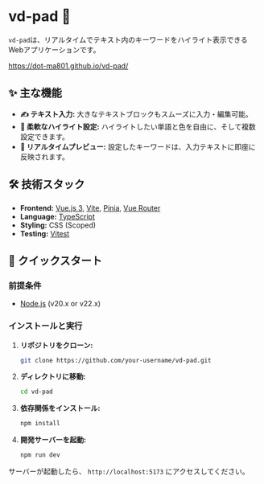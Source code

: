 # vd-pad 📝

`vd-pad`は、リアルタイムでテキスト内のキーワードをハイライト表示できるWebアプリケーションです。

https://dot-ma801.github.io/vd-pad/

## ✨ 主な機能

- **✍️ テキスト入力:** 大きなテキストブロックもスムーズに入力・編集可能。
- **🎨 柔軟なハイライト設定:** ハイライトしたい単語と色を自由に、そして複数設定できます。
- **🚀 リアルタイムプレビュー:** 設定したキーワードは、入力テキストに即座に反映されます。

## 🛠️ 技術スタック

- **Frontend:** [Vue.js 3](https://vuejs.org/), [Vite](https://vitejs.dev/), [Pinia](https://pinia.vuejs.org/), [Vue Router](https://router.vuejs.org/)
- **Language:** [TypeScript](https://www.typescriptlang.org/)
- **Styling:** CSS (Scoped)
- **Testing:** [Vitest](https://vitest.dev/)

## 🚀 クイックスタート

### 前提条件

- [Node.js](https://nodejs.org/en/) (v20.x or v22.x)

### インストールと実行

1.  **リポジトリをクローン:**
    ```bash
    git clone https://github.com/your-username/vd-pad.git
    ```
2.  **ディレクトリに移動:**
    ```bash
    cd vd-pad
    ```
3.  **依存関係をインストール:**
    ```bash
    npm install
    ```
4.  **開発サーバーを起動:**
    ```bash
    npm run dev
    ```

サーバーが起動したら、 `http://localhost:5173` にアクセスしてください。
